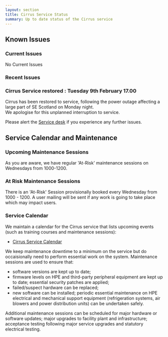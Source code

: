 ```yaml
---
layout: section
title: Cirrus Service Status
summary: Up to date status of the Cirrus service
---
```


## Known Issues

### Current Issues

No Current Issues

### Recent Issues

### Cirrus Service restored :  Tuesday 9th February 17.00

Cirrus has been restored to service, following the power outage affecting a large part of SE Scotland on Monday night. <br>
We apologise for this unplanned interruption to service.

Please alert the [Service desk](mailto:helpdesk@cirrus.ac.uk) if you experience any further issues.

## Service Calendar and Maintenance

### Upcoming Maintenance Sessions

As you are aware, we have regular 'At-Risk' maintenance sessions on Wednesdays from 1000-1200. 

### At Risk Maintenance Sessions

There is an 'At-Risk' Session provisionally booked every Wednesday from 1000 - 1200. 
A user mailing will be sent if any work is going to take place which may impact users.

### Service Calendar

We maintain a calendar for the Cirrus service that lists upcoming events (such
as training courses and maintenance sessions):

- [Cirrus Service Calendar](calendar.html)

We keep maintenance downtime to a minimum on the service but do occaisionally
need to perform essential work on the system. Maintenance sessions are used to 
ensure that:

* software versions are kept up to date;
* firmware levels on HPE and third-party peripheral equipment are kept up to date;
essential security patches are applied;
* failed/suspect hardware can be replaced;
* new software can be installed;
periodic essential maintenance on HPE electrical and mechanical support equipment (refrigeration systems, air blowers and power distribution units) can be undertaken safely.

Additional maintenance sessions can be scheduled for major hardware or software updates; major upgrades to facility plant and infrastructure; acceptance testing following major service upgrades and statutory electrical testing.

